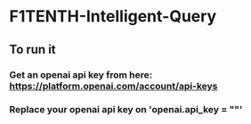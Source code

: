 # F1TENTH-Intelligent-Query

## To run it
### Get an openai api key from here: https://platform.openai.com/account/api-keys
### Replace your openai api key on 'openai.api_key = "<your openai api key>"'

